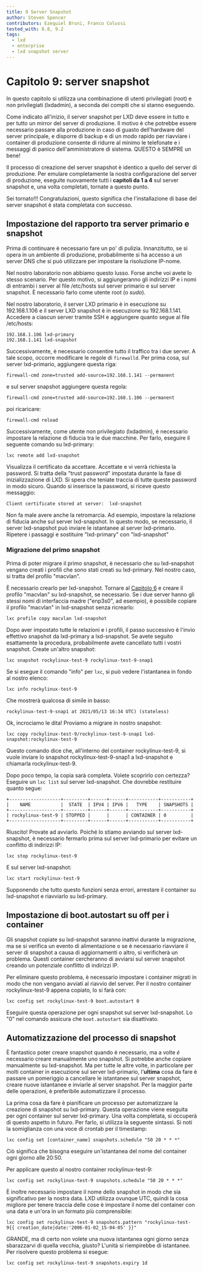 ```yaml
---
title: 9 Server Snapshot
author: Steven Spencer
contributors: Ezequiel Bruni, Franco Colussi
tested_with: 8.8, 9.2
tags:
  - lxd
  - enterprise
  - lxd snapshot server
---
```


# Capitolo 9: server snapshot

In questo capitolo si utilizza una combinazione di utenti privilegiati (root) e non privilegiati (lxdadmin), a seconda dei compiti che si stanno eseguendo.

Come indicato all'inizio, il server snapshot per LXD deve essere in tutto e per tutto un mirror del server di produzione. Il motivo è che potrebbe essere necessario passare alla produzione in caso di guasto dell'hardware del server principale, e disporre di backup e di un modo rapido per riavviare i container di produzione consente di ridurre al minimo le telefonate e i messaggi di panico dell'amministratore di sistema. QUESTO è SEMPRE un bene!

Il processo di creazione del server snapshot è identico a quello del server di produzione. Per emulare completamente la nostra configurazione del server di produzione, eseguite nuovamente tutti i **capitoli da 1 a 4** sul server snapshot e, una volta completati, tornate a questo punto.

Sei tornato!!! Congratulazioni, questo significa che l'installazione di base del server snapshot è stata completata con successo.

## Impostazione del rapporto tra server primario e snapshot

Prima di continuare è necessario fare un po' di pulizia. Innanzitutto, se si opera in un ambiente di produzione, probabilmente si ha accesso a un server DNS che si può utilizzare per impostare la risoluzione IP-nome.

Nel nostro laboratorio non abbiamo questo lusso. Forse anche voi avete lo stesso scenario. Per questo motivo, si aggiungeranno gli indirizzi IP e i nomi di entrambi i server al file /etc/hosts sul server primario e sul server snapshot. È necessario farlo come utente root (o _sudo_).

Nel nostro laboratorio, il server LXD primario è in esecuzione su 192.168.1.106 e il server LXD snapshot è in esecuzione su 192.168.1.141. Accedere a ciascun server tramite SSH e aggiungere quanto segue al file /etc/hosts:

```
192.168.1.106 lxd-primary
192.168.1.141 lxd-snapshot
```

Successivamente, è necessario consentire tutto il traffico tra i due server. A tale scopo, occorre modificare le regole di `firewalld`. Per prima cosa, sul server lxd-primario, aggiungere questa riga:

```
firewall-cmd zone=trusted add-source=192.168.1.141 --permanent
```

e sul server snapshot aggiungere questa regola:

```
firewall-cmd zone=trusted add-source=192.168.1.106 --permanent
```

poi ricaricare:

```
firewall-cmd reload
```

Successivamente, come utente non privilegiato (lxdadmin), è necessario impostare la relazione di fiducia tra le due macchine. Per farlo, eseguire il seguente comando su lxd-primary:

```
lxc remote add lxd-snapshot
```

Visualizza il certificato da accettare. Accettate e vi verrà richiesta la password. Si tratta della "trust password" impostata durante la fase di inizializzazione di LXD. Si spera che teniate traccia di tutte queste password in modo sicuro. Quando si inserisce la password, si riceve questo messaggio:

```
Client certificate stored at server:  lxd-snapshot
```

Non fa male avere anche la retromarcia. Ad esempio, impostare la relazione di fiducia anche sul server lxd-snapshot. In questo modo, se necessario, il server lxd-snapshot può inviare le istantanee al server lxd-primario. Ripetere i passaggi e sostituire "lxd-primary" con "lxd-snapshot"

### Migrazione del primo snapshot

Prima di poter migrare il primo snapshot, è necessario che su lxd-snapshot vengano creati i profili che sono stati creati su lxd-primary. Nel nostro caso, si tratta del profilo "macvlan".

È necessario crearlo per lxd-snapshot. Tornare al [Capitolo 6](06-profiles.md) e creare il profilo "macvlan" su lxd-snapshot, se necessario. Se i due server hanno gli stessi nomi di interfaccia madre ("enp3s0", ad esempio), è possibile copiare il profilo "macvlan" in lxd-snapshot senza ricrearlo:

```
lxc profile copy macvlan lxd-snapshot
```

Dopo aver impostato tutte le relazioni e i profili, il passo successivo è l'invio effettivo snapshot da lxd-primary a lxd-snapshot. Se avete seguito esattamente la procedura, probabilmente avete cancellato tutti i vostri snapshot. Create un'altro snapshot:

```
lxc snapshot rockylinux-test-9 rockylinux-test-9-snap1
```

Se si esegue il comando "info" per `lxc`, si può vedere l'istantanea in fondo al nostro elenco:

```
lxc info rockylinux-test-9
```

Che mostrerà qualcosa di simile in basso:

```
rockylinux-test-9-snap1 at 2021/05/13 16:34 UTC) (stateless)
```

Ok, incrociamo le dita! Proviamo a migrare in nostro snapshot:

```
lxc copy rockylinux-test-9/rockylinux-test-9-snap1 lxd-snapshot:rockylinux-test-9
```

Questo comando dice che, all'interno del container rockylinux-test-9, si vuole inviare lo snapshot rockylinux-test-9-snap1 a lxd-snapshot e chiamarla rockylinux-test-9.

Dopo poco tempo, la copia sarà completa. Volete scoprirlo con certezza? Eseguire un `lxc list` sul server lxd-snapshot. Che dovrebbe restituire quanto segue:

```
+-------------------+---------+------+------+-----------+-----------+
|    NAME           |  STATE  | IPV4 | IPV6 |   TYPE    | SNAPSHOTS |
+-------------------+---------+------+------+-----------+-----------+
| rockylinux-test-9 | STOPPED |      |      | CONTAINER | 0         |
+-------------------+---------+------+------+-----------+-----------+
```

Riuscito! Provate ad avviarlo. Poiché lo stiamo avviando sul server lxd-snapshot, è necessario fermarlo prima sul server lxd-primario per evitare un conflitto di indirizzi IP:

```
lxc stop rockylinux-test-9
```

E sul server lxd-snapshot:

```
lxc start rockylinux-test-9
```

Supponendo che tutto questo funzioni senza errori, arrestare il container su lxd-snapshot e riavviarlo su lxd-primary.

## Impostazione di boot.autostart su off per i container

Gli snapshot copiate su lxd-snapshot saranno inattivi durante la migrazione, ma se si verifica un evento di alimentazione o se è necessario riavviare il server di snapshot a causa di aggiornamenti o altro, si verificherà un problema. Questi container cercheranno di avviarsi sul server snapshot creando un potenziale conflitto di indirizzi IP.

Per eliminare questo problema, è necessario impostare i container migrati in modo che non vengano avviati al riavvio del server. Per il nostro container rockylinux-test-9 appena copiato, lo si farà con:

```
lxc config set rockylinux-test-9 boot.autostart 0
```

Eseguire questa operazione per ogni snapshot sul server lxd-snapshot. Lo "0" nel comando assicura che `boot.autostart` sia disattivato.

## Automatizzazione del processo di snapshot

È fantastico poter creare snapshot quando è necessario, ma a volte _è_ necessario creare manualmente uno snapshot. Si potrebbe anche copiare manualmente su lxd-snapshot. Ma per tutte le altre volte, in particolare per molti container in esecuzione sul server lxd-primario, l'**ultima** cosa da fare è passare un pomeriggio a cancellare le istantanee sul server snapshot, creare nuove istantanee e inviarle al server snapshot. Per la maggior parte delle operazioni, è preferibile automatizzare il processo.

La prima cosa da fare è pianificare un processo per automatizzare la creazione di snapshot su lxd-primary. Questa operazione viene eseguita per ogni container sul server lxd-primary. Una volta completata, si occuperà di questo aspetto in futuro. Per farlo, si utilizza la seguente sintassi. Si noti la somiglianza con una voce di crontab per il timestamp:

```
lxc config set [container_name] snapshots.schedule "50 20 * * *"
```

Ciò significa che bisogna eseguire un'istantanea del nome del container ogni giorno alle 20:50.

Per applicare questo al nostro container rockylinux-test-9:

```
lxc config set rockylinux-test-9 snapshots.schedule "50 20 * * *"
```

È inoltre necessario impostare il nome dello snapshot in modo che sia significativo per la nostra data. LXD utilizza ovunque UTC, quindi la cosa migliore per tenere traccia delle cose è impostare il nome del container con una data e un'ora in un formato più comprensibile:

```
lxc config set rockylinux-test-9 snapshots.pattern "rockylinux-test-9{{ creation_date|date:'2006-01-02_15-04-05' }}"
```

GRANDE, ma di certo non volete una nuova istantanea ogni giorno senza sbarazzarvi di quella vecchia, giusto? L'unità si riempirebbe di istantanee. Per risolvere questo problema si esegue:

```
lxc config set rockylinux-test-9 snapshots.expiry 1d
```
